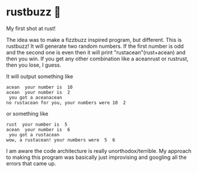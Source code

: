 # rustbuzz 🦀
My first shot at rust!

The idea was to make a fizzbuzz inspired program, but different. This is rustbuzz! It will generate two random numbers. If the first number is odd and the second one is even then it will print "rustacean"(rust+acean) and then you win. If you get any other combination like a aceanrust or rustrust, then you lose, I guess. 

It will output something like

```
acean  your number is  10
acean  your number is  2
 you got a aceanacean
no rustacean for you, your numbers were 10  2
```

or something like

```
rust  your number is  5
acean  your number is  6
 you got a rustacean
wow, a rustacean! your numbers were  5  6
```

I am aware the code architecture is really unorthodox/terrible. My approach to making this program was basically just improvising and googling all the errors that came up.  

